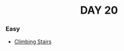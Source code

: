 <h1 align="center"> 
DAY 20
</h1>

### Easy

- [Climbing Stairs](https://github.com/asthakri50/100_DAYS_OF_CODE/blob/main/Day020/1.java)
